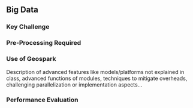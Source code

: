 ## Big Data

### Key Challenge

### Pre-Processing Required

### Use of Geospark
Description of advanced features like models/platforms not explained in class, advanced functions of modules, techniques to mitigate overheads, challenging parallelization or implementation aspects...

### Performance Evaluation
